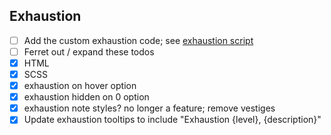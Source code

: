 ## Exhaustion

- [ ] Add the custom exhaustion code; see [exhaustion script](./src/exhaustion.ts)
- [ ] Ferret out / expand these todos
- [x] HTML
- [x] SCSS
- [x] exhaustion on hover option
- [x] exhaustion hidden on 0 option
- [x] exhaustion note styles? no longer a feature; remove vestiges
- [x] Update exhaustion tooltips to include "Exhaustion {level}, {description}"
